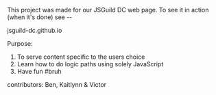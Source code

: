 This project was made for our JSGuild DC web page.
To see it in action (when it's done) see --

jsguild-dc.github.io

Purpose:
1. To serve content specific to the users choice
2. Learn how to do logic paths using solely JavaScript
3. Have fun #bruh

contributors:
Ben, Kaitlynn & Victor